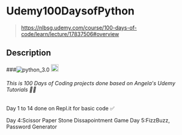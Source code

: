 # Udemy100DaysofPython
> https://nlbsg.udemy.com/course/100-days-of-code/learn/lecture/17837506#overview
## Description
###![python_3.0](https://quantlabs.net/wp-content/uploads/2019/09/python3.png)
<img src="(https://quantlabs.net/wp-content/uploads/2019/09/python3.png" width="20" height="20">
###### This is 100 Days of Coding projects done based on Angela's Udemy Tutorials :student:
Day 1 to 14 done on Repl.it for basic code :white_check_mark:

Day 4:Scissor Paper Stone Dissapointment Game
Day 5:FizzBuzz, Password Generator
